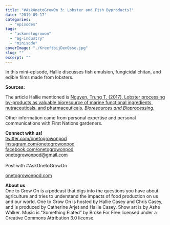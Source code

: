 ```yaml
---
title: "#AskOnetoGrowOn 3: Lobster and Fish Byproducts?"
date: "2019-09-17"
categories: 
  - "episodes"
tags: 
  - "askonetogrowon"
  - "ag-industry"
  - "minisode"
coverImage: "./KreeftbijDenOsse.jpg"
slug: ""
excerpt: ""
---
```


In this mini-episode, Hallie discusses fish emulsion, fungicidal chitan, and edible films made from lobsters.

**Sources:**

The article Hallie mentioned is [Nguyen, Trung T. (2017). Lobster processing by-products as valuable bioresource of marine functional ingredients, nutraceuticals, and pharmaceuticals.](https://link.springer.com/article/10.1186/s40643-017-0157-5) _[Bioresources and Bioprocessing](https://link.springer.com/article/10.1186/s40643-017-0157-5)_[.](https://link.springer.com/article/10.1186/s40643-017-0157-5)

Other information came from personal expertise and personal communications with First Nations gardeners.

**Connect with us!**  
[twitter.com/onetogrowonpod](https://twitter.com/onetogrowonpod)  
[instagram.com/onetogrowonpod  
](https://instagram.com/onetogrowonpod)[facebook.com/onetogrowonpod  
](https://facebook.com/onetogrowonpod)[onetogrowonpod@gmail.com  
](mailto:onetogrowonpod@gmail.com)  
Post with #AskOnetoGrowOn

[onetogrowonpod.com](http://onetogrowonpod.com/)

**About us**  
One to Grow On is a podcast that digs into the questions you have about agriculture and tries to understand the impacts of food production on us and our world. One to Grow On is hosted by Hallie Casey and Chris Casey, and is produced by Catherine Arjet and Hallie Casey. Show art is by Ashe Walker. Music is “Something Elated” by Broke For Free licensed under a Creative Commons Attribution 3.0 license.
